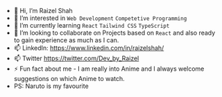- 👋 Hi, I’m Raizel Shah
- 👀 I’m interested in `Web Development` `Competetive Programming` 
- 🌱 I’m currently learning `React` `Tailwind CSS` `TypeScript`
- 💞️ I’m looking to collaborate on Projects based on `React` and also ready to gain experience as much as I can.
- 📫 LinkedIn: https://www.linkedin.com/in/raizelshah/
- 📫 Twitter https://twitter.com/Dev_by_Raizel
- ⚡ Fun fact about me - I am really into Anime and I always welcome suggestions on which Anime to watch.
- PS: Naruto is my favourite 
